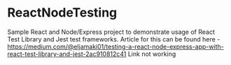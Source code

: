 # ReactNodeTesting

Sample React and Node/Express project to demonstrate usage of React Test Library and Jest test frameworks.
Article for this can be found here - https://medium.com/@eljamaki01/testing-a-react-node-express-app-with-react-test-library-and-jest-2ac910812c41
Link not working
